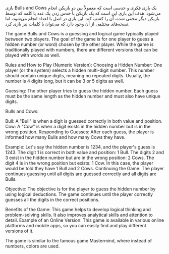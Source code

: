 بازی Bulls and Cows یک بازی فکری و حدسی است که معمولاً بین دو بازیکن انجام می‌شود. هدف این بازی این است که یک بازیکن با حدس زدن یک عدد یا کلمه که توسط بازیکن دیگر مخفی شده، آن را کشف کند. این بازی در اصل با اعداد انجام می‌شود، اما نسخه‌های مختلفی از آن وجود دارد که می‌توان با کلمات نیز بازی کرد.


The game Bulls and Cows is a guessing and logical game typically played between two players. The goal of the game is for one player to guess a hidden number (or word) chosen by the other player. While the game is traditionally played with numbers, there are different versions that can be played with words as well.

Rules and How to Play (Numeric Version):
Choosing a Hidden Number: One player (or the system) selects a hidden multi-digit number. This number should contain unique digits, meaning no repeated digits. Usually, the number is 4 digits long, but it can be 3 or 5 digits as well.

Guessing: The other player tries to guess the hidden number. Each guess must be the same length as the hidden number and must also have unique digits.

Bulls and Cows:

Bull: A "Bull" is when a digit is guessed correctly in both value and position.
Cow: A "Cow" is when a digit exists in the hidden number but is in the wrong position.
Responding to Guesses: After each guess, the player is informed how many Bulls and how many Cows they have.

Example: Let's say the hidden number is 1234, and the player's guess is 1243.
The digit 1 is correct in both value and position: 1 Bull.
The digits 2 and 3 exist in the hidden number but are in the wrong position: 2 Cows.
The digit 4 is in the wrong position but exists: 1 Cow.
In this case, the player would be told they have 1 Bull and 2 Cows.
Continuing the Game: The player continues guessing until all digits are guessed correctly and all digits are Bulls.

Objective:
The objective is for the player to guess the hidden number by using logical deductions. The game continues until the player correctly guesses all the digits in the correct positions.

Benefits of the Game:
This game helps to develop logical thinking and problem-solving skills.
It also improves analytical skills and attention to detail.
Example of an Online Version:
This game is available in various online platforms and mobile apps, so you can easily find and play different versions of it.

The game is similar to the famous game Mastermind, where instead of numbers, colors are used.
